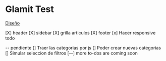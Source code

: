 # Glamit Test

[Diseño](https://xd.adobe.com/view/f3229a4d-559d-4a23-500f-6c99f584ac0e-8513/)

[X] header
[X] sidebar
[X] grilla articulos
[X] footer
[x] Hacer responsive todo

-- pendiente
[] Traer las categorias por js
[] Poder crear nuevas categorias
[] Simular seleccion de filtros
[--] more to-dos are coming soon

